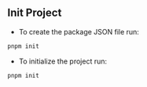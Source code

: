 ## Init Project

* To create the package JSON file run:

```bash
pnpm init
```

* To initialize the project run:

```bash
pnpm init
```